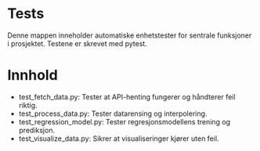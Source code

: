 # Tests
Denne mappen inneholder automatiske enhetstester for sentrale funksjoner i prosjektet. Testene er skrevet med pytest.

# Innhold
- test_fetch_data.py: Tester at API-henting fungerer og håndterer feil riktig.
- test_process_data.py: Tester datarensing og interpolering.
- test_regression_model.py: Tester regresjonsmodellens trening og prediksjon.
- test_visualize_data.py: Sikrer at visualiseringer kjører uten feil.